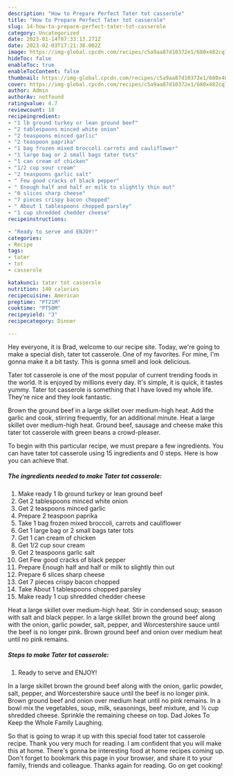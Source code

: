 ```yaml
---
description: "How to Prepare Perfect Tater tot casserole"
title: "How to Prepare Perfect Tater tot casserole"
slug: 14-how-to-prepare-perfect-tater-tot-casserole
category: Uncategorized
date: 2023-01-14T07:33:13.271Z
date: 2023-02-03T17:21:38.002Z
image: https://img-global.cpcdn.com/recipes/c5a9aa87d10372e1/680x482cq70/tater-tot-casserole-recipe-main-photo.jpg
hideToc: false
enableToc: true
enableTocContent: false
thumbnail: https://img-global.cpcdn.com/recipes/c5a9aa87d10372e1/680x482cq70/tater-tot-casserole-recipe-main-photo.jpg
cover: https://img-global.cpcdn.com/recipes/c5a9aa87d10372e1/680x482cq70/tater-tot-casserole-recipe-main-photo.jpg
author: Admin
authorAv: notfound
ratingvalue: 4.7
reviewcount: 18
recipeingredient:
- "1 lb ground turkey or lean ground beef"
- "2 tablespoons minced white onion"
- "2 teaspoons minced garlic"
- "2 teaspoon paprika"
- "1 bag frozen mixed broccoli carrots and cauliflower"
- "1 large bag or 2 small bags tater tots"
- "1 can cream of chicken"
- "1/2 cup sour cream"
- "2 teaspoons garlic salt"
- " Few good cracks of black pepper"
- " Enough half and half or milk to slightly thin out"
- "6 slices sharp cheese"
- "7 pieces crispy bacon chopped"
- " About 1 tablespoons chopped parsley"
- "1 cup shredded chedder cheese"
recipeinstructions:

- "Ready to serve and ENJOY!"
categories:
- Recipe
tags:
- tater
- tot
- casserole

katakunci: tater tot casserole 
nutrition: 140 calories
recipecuisine: American
preptime: "PT21M"
cooktime: "PT50M"
recipeyield: "3"
recipecategory: Dinner

---
```



Hey everyone, it is Brad, welcome to our recipe site. Today, we're going to make a special dish, tater tot casserole. One of my favorites. For mine, I'm gonna make it a bit tasty. This is gonna smell and look delicious.

Tater tot casserole is one of the most popular of current trending foods in the world. It is enjoyed by millions every day. It's simple, it is quick, it tastes yummy. Tater tot casserole is something that I have loved my whole life. They're nice and they look fantastic.

Brown the ground beef in a large skillet over medium-high heat. Add the garlic and cook, stirring frequently, for an additional minute. Heat a large skillet over medium-high heat. Ground beef, sausage and cheese make this tater tot casserole with green beans a crowd-pleaser.


To begin with this particular recipe, we must prepare a few ingredients. You can have tater tot casserole using 15 ingredients and 0 steps. Here is how you can achieve that.

<!--inarticleads1-->

##### The ingredients needed to make Tater tot casserole:

1. Make ready 1 lb ground turkey or lean ground beef
1. Get 2 tablespoons minced white onion
1. Get 2 teaspoons minced garlic
1. Prepare 2 teaspoon paprika
1. Take 1 bag frozen mixed broccoli, carrots and cauliflower
1. Get 1 large bag or 2 small bags tater tots
1. Get 1 can cream of chicken
1. Get 1/2 cup sour cream
1. Get 2 teaspoons garlic salt
1. Get  Few good cracks of black pepper
1. Prepare  Enough half and half or milk to slightly thin out
1. Prepare 6 slices sharp cheese
1. Get 7 pieces crispy bacon chopped
1. Take  About 1 tablespoons chopped parsley
1. Make ready 1 cup shredded chedder cheese


Heat a large skillet over medium-high heat. Stir in condensed soup; season with salt and black pepper. In a large skillet brown the ground beef along with the onion, garlic powder, salt, pepper, and Worcestershire sauce until the beef is no longer pink. Brown ground beef and onion over medium heat until no pink remains. 

<!--inarticleads2-->

##### Steps to make Tater tot casserole:


1. Ready to serve and ENJOY!

In a large skillet brown the ground beef along with the onion, garlic powder, salt, pepper, and Worcestershire sauce until the beef is no longer pink. Brown ground beef and onion over medium heat until no pink remains. In a bowl mix the vegetables, soup, milk, seasonings, beef mixture, and ½ cup shredded cheese. Sprinkle the remaining cheese on top. Dad Jokes To Keep the Whole Family Laughing. 

So that is going to wrap it up with this special food tater tot casserole recipe. Thank you very much for reading. I am confident that you will make this at home. There's gonna be interesting food at home recipes coming up. Don't forget to bookmark this page in your browser, and share it to your family, friends and colleague. Thanks again for reading. Go on get cooking!
